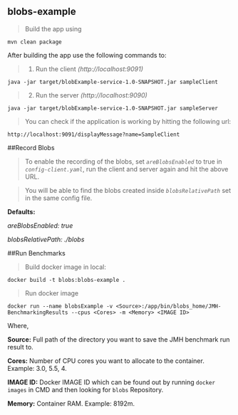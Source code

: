 ## blobs-example

>Build the app using

`mvn clean package`

After building the app use the following commands to:

>1. Run the client _(http://localhost:9091)_

`java -jar target/blobExample-service-1.0-SNAPSHOT.jar sampleClient`

>2. Run the server _(http://localhost:9090)_

`java -jar target/blobExample-service-1.0-SNAPSHOT.jar sampleServer`
 
 >You can check if the application is working by hitting the following url:
 
 `http://localhost:9091/displayMessage?name=SampleClient`
 
 ##Record Blobs
 
 >To enable the recording of the blobs, set _`areBlobsEnabled`_ to true in _`config-client.yaml`_, run the client and server again and hit the above URL.
 
 >You will be able to find the blobs created inside _`blobsRelativePath`_ set in the same config file.
 
 **Defaults:**
  
  _areBlobsEnabled: true_
 
 _blobsRelativePath: ./blobs_
 
 ##Run Benchmarks
 
 >Build docker image in local:
 
 `docker build -t blobs:blobs-example .`
 
 >Run docker image
 
 `docker run --name blobsExample -v <Source>:/app/bin/blobs_home/JMH-BenchmarkingResults --cpus <Cores> -m <Memory> <IMAGE ID>`
 
 Where, 
 
 **Source:** Full path of the directory you want to save the JMH benchmark run result to.
 
 **Cores:** Number of CPU cores you want to allocate to the container. Example: 3.0, 5.5, 4.
 
 **IMAGE ID:** Docker IMAGE ID which can be found out by running `docker images` in CMD and then looking for `blobs` Repository.
 
 **Memory:** Container RAM. Example: 8192m.